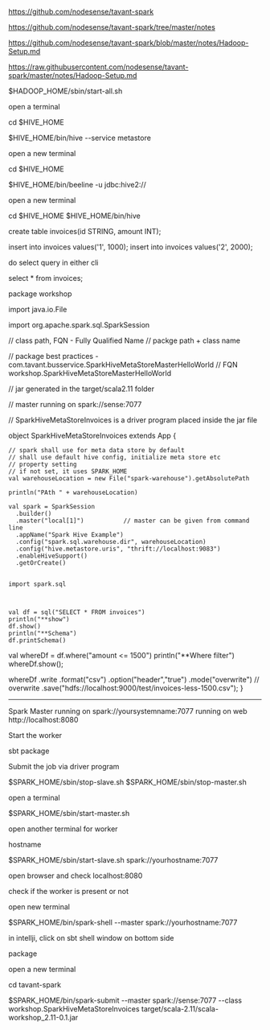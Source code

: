 https://github.com/nodesense/tavant-spark


https://github.com/nodesense/tavant-spark/tree/master/notes

https://github.com/nodesense/tavant-spark/blob/master/notes/Hadoop-Setup.md

https://raw.githubusercontent.com/nodesense/tavant-spark/master/notes/Hadoop-Setup.md



$HADOOP_HOME/sbin/start-all.sh



open a terminal


cd $HIVE_HOME

$HIVE_HOME/bin/hive --service metastore



open a new terminal


cd $HIVE_HOME

 $HIVE_HOME/bin/beeline -u jdbc:hive2://


open a new terminal

  cd $HIVE_HOME
  $HIVE_HOME/bin/hive



create table invoices(id STRING, amount INT);

insert into invoices values('1', 1000);
insert into invoices values('2', 2000);





do select query in either cli

select * from invoices;




package workshop

import java.io.File

import org.apache.spark.sql.SparkSession


// class path, FQN - Fully Qualified Name
// packge path + class name

// package best practices - com.tavant.busservice.SparkHiveMetaStoreMasterHelloWorld
// FQN workshop.SparkHiveMetaStoreMasterHelloWorld

// jar generated in the target/scala2.11 folder

// master running on spark://sense:7077

// SparkHiveMetaStoreInvoices is a driver program placed inside the jar file

object SparkHiveMetaStoreInvoices extends  App {

    // spark shall use for meta data store by default
    // shall use default hive config, initialize meta store etc
    // property setting
    // if not set, it uses SPARK_HOME
    val warehouseLocation = new File("spark-warehouse").getAbsolutePath

    println("PAth " + warehouseLocation)

    val spark = SparkSession
      .builder()
      .master("local[1]")           // master can be given from command line
      .appName("Spark Hive Example")
      .config("spark.sql.warehouse.dir", warehouseLocation)
      .config("hive.metastore.uris", "thrift://localhost:9083")
      .enableHiveSupport()
      .getOrCreate()


    import spark.sql



    val df = sql("SELECT * FROM invoices")
    println("**show")
    df.show()
    println("**Schema")
    df.printSchema()

   val whereDf = df.where("amount <= 1500")
   println("**Where filter")
   whereDf.show();


  whereDf
    .write
    .format("csv")
    .option("header","true")
    .mode("overwrite") // overwrite
    .save("hdfs://localhost:9000/test/invoices-less-1500.csv");
}





--------------------------------------------------------

Spark Master 
    running on spark://yoursystemname:7077
    running on web http://localhost:8080 
    
    
    
    
    
Start the worker

sbt package

Submit the job via driver program





$SPARK_HOME/sbin/stop-slave.sh
$SPARK_HOME/sbin/stop-master.sh





open a terminal

$SPARK_HOME/sbin/start-master.sh

open another terminal for worker


hostname

$SPARK_HOME/sbin/start-slave.sh spark://yourhostname:7077



open browser and check localhost:8080

check if the worker is present or not



open new terminal


$SPARK_HOME/bin/spark-shell --master spark://yourhostname:7077




in intellji, click on sbt shell window on bottom side


package


open a new terminal


cd tavant-spark

$SPARK_HOME/bin/spark-submit --master spark://sense:7077  --class workshop.SparkHiveMetaStoreInvoices  target/scala-2.11/scala-workshop_2.11-0.1.jar






















